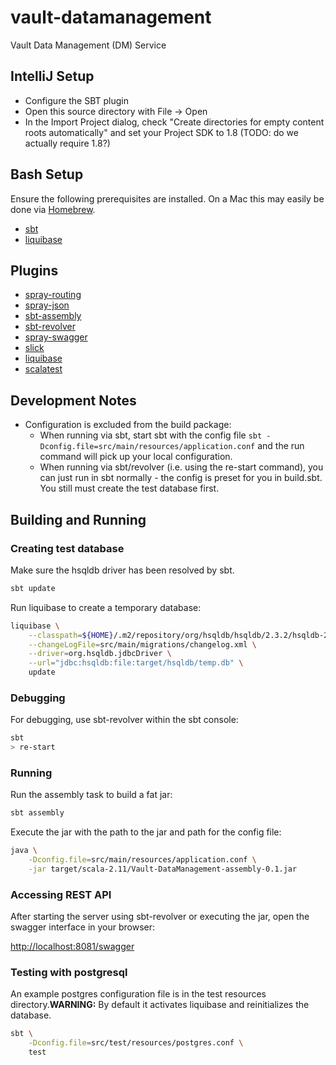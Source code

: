 # vault-datamanagement
Vault Data Management (DM) Service

## IntelliJ Setup
* Configure the SBT plugin
* Open this source directory with File -> Open
* In the Import Project dialog, check "Create directories for empty content roots automatically" and set your Project SDK to 1.8 (TODO: do we actually require 1.8?)

## Bash Setup
Ensure the following prerequisites are installed. On a Mac this may easily be done via [Homebrew](http://brew.sh).
* [sbt](http://scala-sbt.org)
* [liquibase](http://liquibase.org)

## Plugins
* [spray-routing](http://spray.io/documentation/1.2.2/spray-routing/)
* [spray-json](https://github.com/spray/spray-json)
* [sbt-assembly](https://github.com/sbt/sbt-assembly)
* [sbt-revolver](https://github.com/spray/sbt-revolver)
* [spray-swagger](https://github.com/gettyimages/spray-swagger)
* [slick](https://typesafe.com/community/core-tools/slick)
* [liquibase](http://liquibase.org)
* [scalatest](http://scalatest.org)

## Development Notes
* Configuration is excluded from the build package:
    - When running via sbt, start sbt with the config file ```sbt -Dconfig.file=src/main/resources/application.conf``` and the run command will pick up your local configuration.
    - When running via sbt/revolver (i.e. using the re-start command), you can just run in sbt normally - the config is preset for you in build.sbt. You still must create the test database first.

## Building and Running

### Creating test database

Make sure the hsqldb driver has been resolved by sbt.
```bash
sbt update
```

Run liquibase to create a temporary database:
```bash
liquibase \
    --classpath=${HOME}/.m2/repository/org/hsqldb/hsqldb/2.3.2/hsqldb-2.3.2.jar \
    --changeLogFile=src/main/migrations/changelog.xml \
    --driver=org.hsqldb.jdbcDriver \
    --url="jdbc:hsqldb:file:target/hsqldb/temp.db" \
    update
```

### Debugging

For debugging, use sbt-revolver within the sbt console:
```bash
sbt
> re-start
```

### Running

Run the assembly task to build a fat jar:
```bash
sbt assembly
```

Execute the jar with the path to the jar and path for the config file:
```bash
java \
    -Dconfig.file=src/main/resources/application.conf \
    -jar target/scala-2.11/Vault-DataManagement-assembly-0.1.jar
```

### Accessing REST API

After starting the server using sbt-revolver or executing the jar, open the swagger interface in your browser:

[http://localhost:8081/swagger](http://localhost:8081/swagger)

### Testing with postgresql

An example postgres configuration file is in the test resources directory.**WARNING:** By default it activates liquibase and reinitializes the database.

```bash
sbt \
    -Dconfig.file=src/test/resources/postgres.conf \
    test
```

